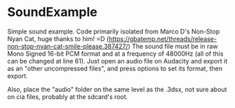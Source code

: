 # SoundExample
Simple sound example. Code primarily isolated from Marco D's Non-Stop Nyan Cat, huge thanks to him! =D (https://gbatemp.net/threads/release-non-stop-nyan-cat-smile-please.387427/)
The sound file must be in raw Mono Signed 16-bit PCM format and at a frequency of 48000Hz (all of this can be changed at line 61). Just open an audio file on Audacity and export it as an "other uncompressed files", and press options to set its format, then export.

Also, place the "audio" folder on the same level as the .3dsx, not sure about on cia files, probably at the sdcard's root.
